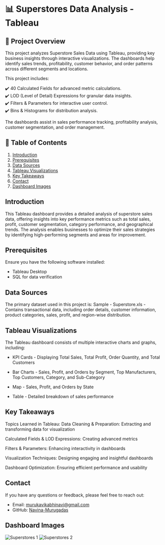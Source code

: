 # 📊 Superstores Data Analysis - Tableau

## 📌 Project Overview

This project analyzes Superstore Sales Data using Tableau, providing key business insights through interactive visualizations. The dashboards help identify sales trends, profitability, customer behavior, and order patterns across different segments and locations.

This project includes:

✔️ 40 Calculated Fields for advanced metric calculations.  
✔️ LOD (Level of Detail) Expressions for granular data insights.  
✔️ Filters & Parameters for interactive user control.  
✔️ Bins & Histograms for distribution analysis.  

The dashboards assist in sales performance tracking, profitability analysis, customer segmentation, and order management.

## 📌 Table of Contents

1. [Introduction](#introduction)  
2. [Prerequisites](#prerequisites)  
3. [Data Sources](#data-sources)   
4. [Tableau Visualizations](#tableau-visualizations)  
5. [Key Takeaways](#key-takeaways)  
6. [Contact](#contact)  
7. [Dashboard Images](#dashboard-images)  

## Introduction

This Tableau dashboard provides a detailed analysis of superstore sales data, offering insights into key performance metrics such as total sales, profit, customer segmentation, category performance, and geographical trends. The analysis enables businesses to optimize their sales strategies by identifying high-performing segments and areas for improvement.

## Prerequisites
Ensure you have the following software installed:
- Tableau Desktop
- SQL for data verification

## Data Sources
The primary dataset used in this project is:
Sample - Superstore.xls - Contains transactional data, including order details, customer information, product categories, sales, profit, and region-wise distribution.

## Tableau Visualizations
The Tableau dashboard consists of multiple interactive charts and graphs, including:

- KPI Cards - Displaying Total Sales, Total Profit, Order Quantity, and Total Customers

- Bar Charts - Sales, Profit, and Orders by Segment, Top Manufacturers, Top Customers, Category, and Sub-Category

- Map - Sales, Profit, and Orders by State

- Table - Detailed breakdown of sales performance


## Key Takeaways
Topics Learned in Tableau:
Data Cleaning & Preparation: Extracting and transforming data for visualization

Calculated Fields & LOD Expressions: Creating advanced metrics

Filters & Parameters: Enhancing interactivity in dashboards

Visualization Techniques: Designing engaging and insightful dashboards

Dashboard Optimization: Ensuring efficient performance and usability

## Contact
If you have any questions or feedback, please feel free to reach out:
- Email: [murukavikabhinavi@gmail.com](mailto:murukavikabhinavi@gmail.com)
- GitHub: [Navina-Murugadas](https://github.com/Navina-Murugadas)

## Dashboard Images
![Superstores 1](https://github.com/user-attachments/assets/cb219e27-6d8a-481d-be25-feb1f3bc8be8)
![Superstores 2](https://github.com/user-attachments/assets/1fffc11d-cbf7-4c7f-abcd-ba846300d717)


